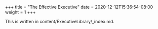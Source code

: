 +++
title = "The Effective Executive"
date = 2020-12-12T15:36:54-08:00
weight = 1
+++

This is written in content/ExecutiveLibrary/_index.md. 